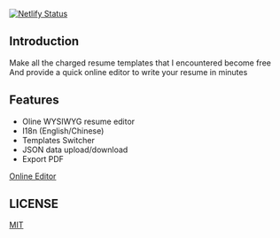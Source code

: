 [![Netlify Status](https://api.netlify.com/api/v1/badges/9f544555-4799-4fa6-bc75-c45d6422edc2/deploy-status)](https://app.netlify.com/sites/resume-helper/deploys)

## Introduction

Make all the charged resume templates that I encountered become free  
And provide a quick online editor to write your resume in minutes  

## Features

- Oline WYSIWYG resume editor
- I18n (English/Chinese)
- Templates Switcher
- JSON data upload/download
- Export PDF

[Online Editor](https://resume-helper.netlify.app/)


## LICENSE

[MIT](./LICENSE)
